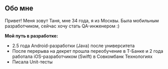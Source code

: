 ## Обо мне

Привет! Меня зовут Таня, мне 34 года, я из Москвы. Была мобильным разработчиком, сейчас хочу стать QA-инженером :)

**Мой путь в разработке:**
* 2.5 года Android-разработки (Java) после университета
* После перерыва на декрет прошла переобучение в Т-Банке и 2 года работала iOS-разработчиком (Swift) в Совкомбанк Технологиях
* Писала Unit-тесты